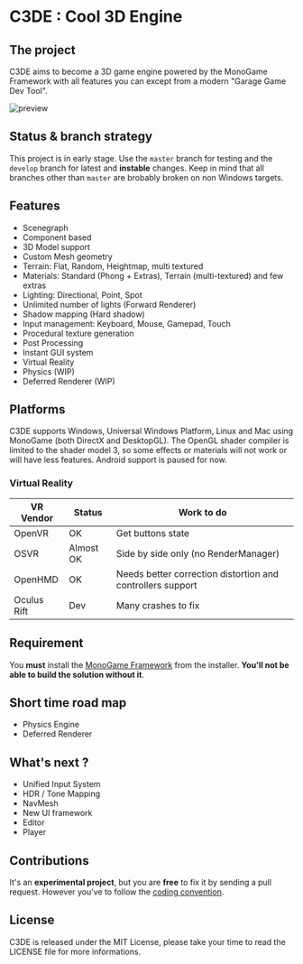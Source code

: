 C3DE : Cool 3D Engine
=====================

## The project
C3DE aims to become a 3D game engine powered by the MonoGame Framework with all features you can except from a modern "Garage Game Dev Tool".

![preview](http://78.media.tumblr.com/f03761f706d1195796b3b957bd91ced8/tumblr_p26k5w2xac1s15knro2_1280.png)

## Status & branch strategy
This project is in early stage. Use the `master` branch for testing and the `develop` branch for latest and **instable** changes. Keep in mind that all branches other than `master` are brobably broken on non Windows targets.

## Features
- Scenegraph
- Component based
- 3D Model support
- Custom Mesh geometry
- Terrain: Flat, Random, Heightmap, multi textured
- Materials: Standard (Phong + Extras), Terrain (multi-textured) and few extras
- Lighting: Directional, Point, Spot
- Unlimited number of lights (Forward Renderer)
- Shadow mapping (Hard shadow)
- Input management: Keyboard, Mouse, Gamepad, Touch
- Procedural texture generation
- Post Processing
- Instant GUI system
- Virtual Reality
- Physics (WIP)
- Deferred Renderer (WIP)

## Platforms
C3DE supports Windows, Universal Windows Platform, Linux and Mac using MonoGame (both DirectX and DesktopGL). The OpenGL shader compiler is limited to the shader model 3, so some effects or materials will not work or will have less features.
Android support is paused for now.

### Virtual Reality
| VR Vendor | Status | Work to do |
|-----------|--------|------------|
| OpenVR    | OK     | Get buttons state |
| OSVR      | Almost OK | Side by side only (no RenderManager) |
| OpenHMD   | OK     | Needs better correction distortion and controllers support |
| Oculus Rift | Dev | Many crashes to fix |

## Requirement
You **must** install the [MonoGame Framework](http://www.monogame.net/downloads/) from the installer. **You'll not be able to build the solution without it**.

## Short time road map
- Physics Engine
- Deferred Renderer

## What's next ?
- Unified Input System
- HDR / Tone Mapping
- NavMesh 
- New UI framework
- Editor
- Player

## Contributions
It's an **experimental project**, but you are **free** to fix it by sending a pull request. However you've to follow the [coding convention](https://msdn.microsoft.com/en-US/library/ff926074.aspx). 

## License
C3DE is released under the MIT License, please take your time to read the LICENSE file for more informations.
